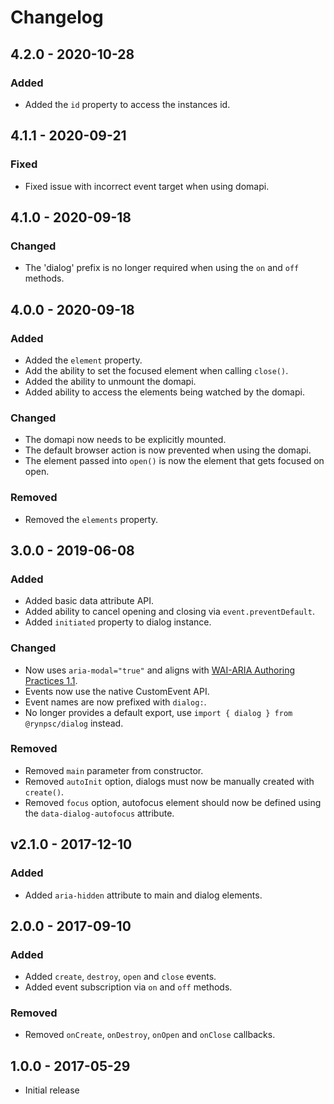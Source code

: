 # Changelog

## 4.2.0 - 2020-10-28

### Added

- Added the `id` property to access the instances id.

## 4.1.1 - 2020-09-21

### Fixed

- Fixed issue with incorrect event target when using domapi.

## 4.1.0 - 2020-09-18

### Changed

- The 'dialog' prefix is no longer required when using the `on` and `off` methods.

## 4.0.0 - 2020-09-18

### Added

- Added the `element` property.
- Add the ability to set the focused element when calling `close()`.
- Added the ability to unmount the domapi.
- Added ability to access the elements being watched by the domapi.

### Changed

- The domapi now needs to be explicitly mounted.
- The default browser action is now prevented when using the domapi.
- The element passed into `open()` is now the element that gets focused on open.

### Removed

- Removed the `elements` property.

## 3.0.0 - 2019-06-08

### Added

- Added basic data attribute API.
- Added ability to cancel opening and closing via `event.preventDefault`.
- Added `initiated` property to dialog instance.

### Changed

- Now uses `aria-modal="true"` and aligns with [WAI-ARIA Authoring Practices 1.1](https://www.w3.org/TR/wai-aria-practices-1.1/#dialog_modal).
- Events now use the native CustomEvent API.
- Event names are now prefixed with `dialog:`.
- No longer provides a default export, use `import { dialog } from @rynpsc/dialog` instead.

### Removed

- Removed `main` parameter from constructor.
- Removed `autoInit` option, dialogs must now be manually created with `create()`.
- Removed `focus` option, autofocus element should now be defined using the `data-dialog-autofocus` attribute.

## v2.1.0 - 2017-12-10

### Added

- Added `aria-hidden` attribute to main and dialog elements.

## 2.0.0 - 2017-09-10

### Added

- Added `create`, `destroy`, `open` and `close` events.
- Added event subscription via `on` and `off` methods.

### Removed

- Removed `onCreate`, `onDestroy`, `onOpen` and `onClose` callbacks.

## 1.0.0 - 2017-05-29

- Initial release

